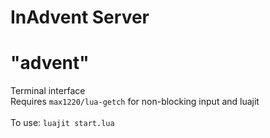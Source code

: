 # InAdvent Server
# "advent"

Terminal interface<br>
Requires `max1220/lua-getch` for non-blocking input and luajit<br>
<br>
To use: `luajit start.lua`

